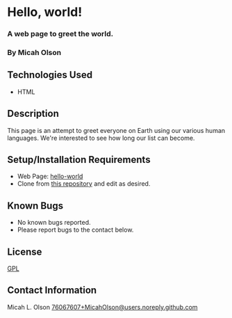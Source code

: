 # Hello, world!

### A web page to greet the world.

### By Micah Olson

## Technologies Used
* HTML

## Description
This page is an attempt to greet everyone on Earth using our various human languages. We're interested to see how long our list can become.

## Setup/Installation Requirements
* Web Page: [hello-world](https://micaholson.github.io/hello-world) 
* Clone from [this repository](https://github.com/MicahOlson/hello-world) and edit as desired.

## Known Bugs
* No known bugs reported.
* Please report bugs to the contact below.

## License
[GPL](https://choosealicense.com/licenses/gpl-3.0/)

## Contact Information
Micah L. Olson 76067607+MicahOlson@users.noreply.github.com